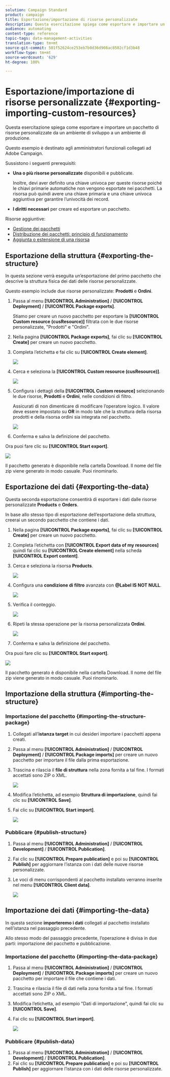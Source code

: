 ```yaml
---
solution: Campaign Standard
product: campaign
title: Esportazione/importazione di risorse personalizzate
description: Questa esercitazione spiega come esportare e importare un pacchetto di risorse personalizzate.
audience: automating
content-type: reference
topic-tags: data-management-activities
translation-type: tm+mt
source-git-commit: 501f52624ce253eb7b0d36d908ac8502cf1d3b48
workflow-type: tm+mt
source-wordcount: '629'
ht-degree: 100%

---
```



# Esportazione/importazione di risorse personalizzate {#exporting-importing-custom-resources}

Questa esercitazione spiega come esportare e importare un pacchetto di risorse personalizzate da un ambiente di sviluppo a un ambiente di produzione.

Questo esempio è destinato agli amministratori funzionali collegati ad Adobe Campaign.

Sussistono i seguenti prerequisiti:

* **Una o più risorse personalizzate** disponibili e pubblicate.

   Inoltre, devi aver definito una chiave univoca per queste risorse poiché le chiavi primarie automatiche non vengono esportate nei pacchetti. La risorsa può quindi avere una chiave primaria e una chiave univoca aggiuntiva per garantire l’univocità dei record.
* **I diritti necessari** per creare ed esportare un pacchetto.

Risorse aggiuntive:

* [Gestione dei pacchetti](../../automating/using/managing-packages.md)
* [Distribuzione dei pacchetti: principio di funzionamento](../../developing/using/data-model-concepts.md)
* [Aggiunta o estensione di una risorsa](../../developing/using/key-steps-to-add-a-resource.md)

## Esportazione della struttura {#exporting-the-structure}

In questa sezione verrà eseguita un’esportazione del primo pacchetto che descrive la struttura fisica dei dati delle risorse personalizzate.

Questo esempio include due risorse personalizzate: **Prodotti** e **Ordini**.

1. Passa al menu **[!UICONTROL Administration]** / **[!UICONTROL Deployment]** / **[!UICONTROL Package exports]**.

   Stiamo per creare un nuovo pacchetto per esportare la **[!UICONTROL Custom resource (cusResource)]** filtrata con le due risorse personalizzate, &quot;Prodotti&quot; e &quot;Ordini&quot;.

1. Nella pagina **[!UICONTROL Package exports]**, fai clic su **[!UICONTROL Create]** per creare un nuovo pacchetto.
1. Completa l’etichetta e fai clic su **[!UICONTROL Create element]**.

   ![](assets/cusresources_export1.png)

1. Cerca e seleziona la **[!UICONTROL Custom resource (cusResource)]**.

   ![](assets/cusresources_export2.png)

1. Configura i dettagli della **[!UICONTROL Custom resource]** selezionando le due risorse, **Prodotti** e **Ordini**, nelle condizioni di filtro.

   Assicurati di non dimenticare di modificare l’operatore logico. Il valore deve essere impostato su **OR** in modo tale che la struttura della risorsa prodotti e della risorsa ordini sia integrata nel pacchetto.

   ![](assets/cusresources_export3.png)

1. Conferma e salva la definizione del pacchetto.

Ora puoi fare clic su **[!UICONTROL Start export]**.

![](assets/cusresources_export4.png)

Il pacchetto generato è disponibile nella cartella Download. Il nome del file zip viene generato in modo casuale. Puoi rinominarlo.

## Esportazione dei dati {#exporting-the-data}

Questa seconda esportazione consentirà di esportare i dati dalle risorse personalizzate **Products** e **Orders**.

In base allo stesso tipo di esportazione dell’esportazione della struttura, creerai un secondo pacchetto che contiene i dati.

1. Nella pagina **[!UICONTROL Package exports]**, fai clic su **[!UICONTROL Create]** per creare un nuovo pacchetto.
1. Completa l’etichetta con **[!UICONTROL Export data of my resources]** quindi fai clic su **[!UICONTROL Create element]** nella scheda **[!UICONTROL Export content]**.
1. Cerca e seleziona la risorsa **Products**.

   ![](assets/cusresources_exportdata1.png)

1. Configura una **condizione di filtro** avanzata con **@Label IS NOT NULL**.

   ![](assets/cusresources_exportdata2.png)

1. Verifica il conteggio.

   ![](assets/cusresources_exportdata3.png)

1. Ripeti la stessa operazione per la risorsa personalizzata **Ordini**.

   ![](assets/cusresources_exportdata4.png)

1. Conferma e salva la definizione del pacchetto.

Ora puoi fare clic su **[!UICONTROL Start export]**.

![](assets/cusresources_exportdata5.png)

Il pacchetto generato è disponibile nella cartella Download. Il nome del file zip viene generato in modo casuale. Puoi rinominarlo.

## Importazione della struttura {#importing-the-structure}

### Importazione del pacchetto {#importing-the-structure-package}

1. Collegati all’**istanza target** in cui desideri importare i pacchetti appena creati.
1. Passa al menu **[!UICONTROL Administration]** / **[!UICONTROL Deployment]** / **[!UICONTROL Package imports]** per creare un nuovo pacchetto per importare il file dalla prima esportazione.
1. Trascina e rilascia il **file di struttura** nella zona fornita a tal fine. I formati accettati sono ZIP o XML.

   ![](assets/cusresources_import2.png)

1. Modifica l’etichetta, ad esempio **Struttura di importazione**, quindi fai clic su **[!UICONTROL Save]**.
1. Fai clic su **[!UICONTROL Start import]**.

   ![](assets/cusresources_import3.png)

### Pubblicare {#publish-structure}

1. Passa al menu **[!UICONTROL Administration]** / **[!UICONTROL Development]** / **[!UICONTROL Publication]**.
1. Fai clic su **[!UICONTROL Prepare publication]** e poi su **[!UICONTROL Publish]** per aggiornare l’istanza con i dati delle nuove risorse personalizzate.
1. Le voci di menu corrispondenti al pacchetto installato verranno inserite nel menu **[!UICONTROL Client data]**.

   ![](assets/cusresources_import1.png)

## Importazione dei dati {#importing-the-data}

In questa sezione **importeremo i dati** collegati al pacchetto installato nell’istanza nel passaggio precedente.

Allo stesso modo del passaggio precedente, l’operazione è divisa in due parti: importazione del pacchetto e pubblicazione.

### Importazione del pacchetto {#importing-the-data-package}

1. Passa al menu **[!UICONTROL Administration]** / **[!UICONTROL Deployment]** / **[!UICONTROL Package imports]** per creare un nuovo pacchetto per importare il file che contiene i dati.
1. Trascina e rilascia il file di dati nella zona fornita a tal fine. I formati accettati sono ZIP o XML.
1. Modifica l’etichetta, ad esempio &quot;Dati di importazione&quot;, quindi fai clic su **[!UICONTROL Save]**.
1. Fai clic su **[!UICONTROL Start import]**.

   ![](assets/cusresources_importdata.png)

### Pubblicare {#publish-data}

1. Passa al menu **[!UICONTROL Administration]** / **[!UICONTROL Development]** / **[!UICONTROL Publication]**.
1. Fai clic su **[!UICONTROL Prepare publication]** e poi su **[!UICONTROL Publish]** per aggiornare l’istanza con i dati delle risorse personalizzate.
